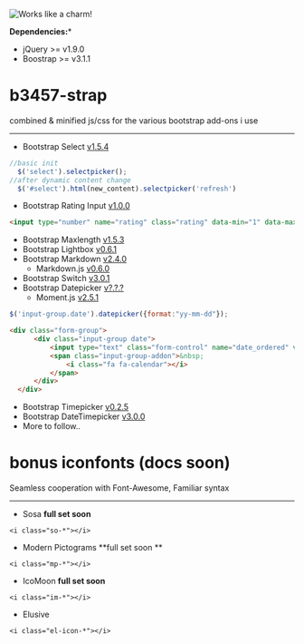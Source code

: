 ![Works like a charm!](https://travis-ci.org/travis-ci/travis-web.svg?branch=master)

**Dependencies:*** 
- jQuery >= v1.9.0
- Boostrap >= v3.1.1

b3457-strap
===========

combined &amp; minified js/css for the various bootstrap add-ons i use

---

- Bootstrap Select [v1.5.4](https://github.com/silviomoreto/bootstrap-select) 
```js
//basic init
  $('select').selectpicker();
//after dynamic content change
  $('#select').html(new_content).selectpicker('refresh')
```
- Bootstrap Rating Input [v1.0.0](https://github.com/javiertoledo/bootstrap-rating-input)
```html
<input type="number" name="rating" class="rating" data-min="1" data-max="5" data-clearable="&nbsp;"/>
```
- Bootstrap Maxlength [v1.5.3](https://github.com/mimo84/bootstrap-maxlength)
- Bootstrap Lightbox [v0.6.1](https://github.com/jbutz/bootstrap-lightbox)
- Bootstrap Markdown [v2.4.0](https://github.com/toopay/bootstrap-markdown)
  - Markdown.js [v0.6.0](https://github.com/evilstreak/markdown-js) 
- Bootstrap Switch [v3.0.1](https://github.com/nostalgiaz/bootstrap-switch) 
- Bootstrap Datepicker [v?.?.?](http://www.eyecon.ro/bootstrap-datepicker/)
  - Moment.js [v2.5.1](http://momentjs.com/)
```js
$('input-group.date').datepicker({format:"yy-mm-dd"});
```
```html
<div class="form-group">
      <div class="input-group date">
          <input type="text" class="form-control" name="date_ordered" value="14-05-28" >
          <span class="input-group-addon">&nbsp;
              <i class="fa fa-calendar"></i>
          </span>
      </div>
  </div>
```
- Bootstrap Timepicker [v0.2.5](https://github.com/jdewit/bootstrap-timepicker)
- Bootstrap DateTimepicker [v3.0.0](https://github.com/Eonasdan/bootstrap-datetimepicker)
- More to follow..

bonus iconfonts **(docs soon)**
==========

Seamless cooperation with Font-Awesome, Familiar syntax 

---

- Sosa **full set soon**
```
<i class="so-*"></i>
```
- Modern Pictograms **full set soon **
```
<i class="mp-*"></i>
```
- IcoMoon **full set soon**
```
<i class="im-*"></i>
```
- Elusive
```
<i class="el-icon-*"></i>
```
